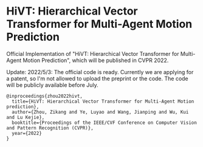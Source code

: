 # HiVT: Hierarchical Vector Transformer for Multi-Agent Motion Prediction
Official Implementation of "HiVT: Hierarchical Vector Transformer for Multi-Agent Motion Prediction", which will be published in CVPR 2022.

Update:
2022/5/3: The official code is ready. Currently we are applying for a patent, so I'm not allowed to upload the preprint or the code. The code will be publicly available before July.

```
@inproceedings{zhou2022hivt,
  title={HiVT: Hierarchical Vector Transformer for Multi-Agent Motion prediction},
  author={Zhou, Zikang and Ye, Luyao and Wang, Jianping and Wu, Kui and Lu Kejie},
  booktitle={Proceedings of the IEEE/CVF Conference on Computer Vision and Pattern Recognition (CVPR)},
  year={2022}
}
```
